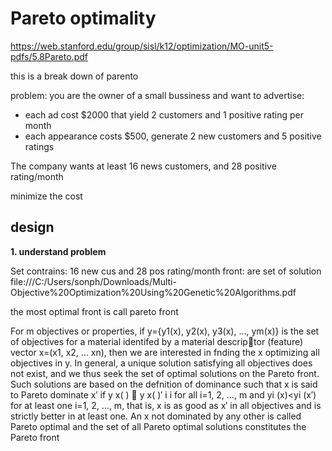 # Pareto optimality

https://web.stanford.edu/group/sisl/k12/optimization/MO-unit5-pdfs/5.8Pareto.pdf

this is a break down of parento

problem:
you are the owner of a small bussiness and want to advertise:
- each ad cost $2000 that yield 2 customers and 1 positive rating per month
- each appearance costs $500, generate 2 new customers and 5 positive ratings

The company wants at least 16 news customers, and 28 positive rating/month

minimize the cost

## design
**1. understand problem**

Set contrains: 16 new cus and 28 pos rating/month
front: are set of solution
file:///C:/Users/sonph/Downloads/Multi-Objective%20Optimization%20Using%20Genetic%20Algorithms.pdf

the most optimal front is call pareto front

For m objectives or 
properties, if y={y1(x), y2(x), y3(x), …, ym(x)} is the set of objectives for a material identifed by a material descriptor (feature) vector x=(x1, x2, … xn), then we are interested in fnding the x optimizing all objectives in y. In 
general, a unique solution satisfying all objectives does not exist, and we thus seek the set of optimal solutions on 
the Pareto front. Such solutions are based on the defnition of dominance such that x is said to Pareto dominate x′
if y x( ) ⩽ y x( )′ i i for all i=1, 2, …, m and yi
(x)<yi
(x′) for at least one i=1, 2, …, m, that is, x is as good as x′ in all 
objectives and is strictly better in at least one. An x not dominated by any other is called Pareto optimal and the 
set of all Pareto optimal solutions constitutes the Pareto front